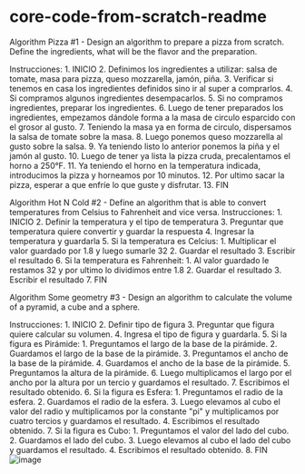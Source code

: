 # core-code-from-scratch-readme

Algorithm Pizza #1
	- Design an algorithm to prepare a pizza from scratch. Define the ingredients, what will be the flavor and the preparation.

Instrucciones:
	1. INICIO
	2. Definimos los ingredientes a utilizar: salsa de tomate, masa para pizza, queso mozzarella, jamón, piña.
	3. Verificar si tenemos en casa los ingredientes definidos sino ir al super a comprarlos.
	4. Si compramos algunos ingredientes desempacarlos.
	5. Si no compramos ingredientes, preparar los ingredientes.
	6. Luego de tener preparados los ingredientes, empezamos dándole forma a la masa de circulo esparcido con el grosor al gusto.
	7. Teniendo la masa ya en forma de circulo, dispersamos la salsa de tomate sobre la masa.
	8. Luego ponemos queso mozzarella al gusto sobre la salsa.
	9. Ya teniendo listo lo anterior ponemos la piña y el jamón al gusto.
	10. Luego de tener ya lista la  pizza cruda, precalentamos el horno  a 250°F.
	11. Ya teniendo el horno en la temperatura indicada, introducimos la pizza y horneamos por 10 minutos.
	12. Por ultimo sacar la pizza, esperar a que enfríe lo que guste  y disfrutar.
	13. FIN
	
	
Algorithm Hot N Cold #2
	- Define an algorithm that is able to convert temperatures from Celsius to Fahrenheit and vice versa.
Instrucciones:
	1. INICIO
	2. Definir la temperatura y el tipo de temperatura
	3. Preguntar que temperatura quiere convertir y guardar la respuesta
	4. Ingresar la temperatura y guardarla 
	5. Si la temperatura es Celcius:
		1. Multiplicar el valor guardado por 1.8 y luego sumarle 32
		2. Guardar el resultado
		3. Escribir el resultado
	6. Si la temperatura es Fahrenheit:
		1. Al valor guardado le restamos 32 y por ultimo lo dividimos entre 1.8
		2. Guardar el resultado
		3. Escribir el resultado
	7. FIN
		
Algorithm Some geometry #3
	- Design an algorithm to calculate the volume of a pyramid, a cube and a sphere.
	
Instrucciones:
	1. INICIO
	2. Definir tipo de figura
	3. Preguntar que figura quiere calcular su volumen.
	4. Ingresa el tipo de figura y guardarla.
	5. Si la figura es Pirámide:
		1. Preguntamos el largo de la base de la  pirámide.
		2. Guardamos el largo de la base de la  pirámide.
		3. Preguntamos el ancho de la base de la  pirámide.
		4. Guardamos el ancho de la base de la  pirámide.
		5. Preguntamos la altura de la pirámide.
		6. Luego  multiplicamos el largo  por el ancho por la altura por un tercio y guardamos el resultado.
		7. Escribimos el resultado obtenido.
	6. Si la figura es Esfera:
		1. Preguntamos el radio de la esfera.
		2. Guardamos el radio de la esfera.
		3. Luego elevamos al cubo el valor del radio y multiplicamos por la constante "pi" y multiplicamos por cuatro tercios y guardamos el resultado.
		4. Escribimos el resultado obtenido.
	7. Si la figura es Cubo:
		1. Preguntamos el valor del lado del cubo.
		2. Guardamos el lado del cubo.
		3. Luego elevamos al cubo el lado del cubo y guardamos el resultado.
		4. Escribimos el resultado obtenido.
	8. FIN
![image](https://user-images.githubusercontent.com/78062925/203676947-8725bd9d-04e4-4f2f-a3e2-ca12a2ec35c7.png)
